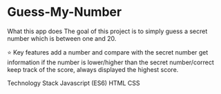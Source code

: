 # Guess-My-Number
What this app does
The goal of this project is to simply guess a secret number which is between one and 20.

⭐ Key features
add a number and compare with the secret number
get information if the number is lower/higher than the secret number/correct
keep track of the score, always displayed the highest score.

Technology Stack
Javascript (ES6)
HTML
CSS
